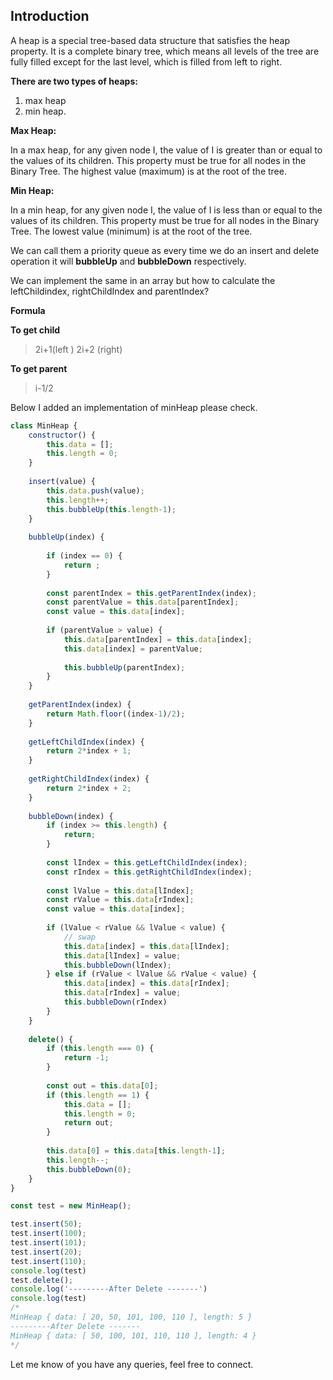 ## Introduction

A heap is a special tree-based data structure that satisfies the heap property. 
It is a complete binary tree, which means all levels of the tree are fully filled except for the last level, which is filled from left to right.

**There are two types of heaps:** 

1. max heap
2. min heap.  

**Max Heap:** 

In a max heap, for any given node I, the value of I is greater than or equal to the values of its children.
This property must be true for all nodes in the Binary Tree. The highest value (maximum) is at the root of the tree.

**Min Heap:** 

In a min heap, for any given node I, the value of I is less than or equal to the values of its children.
This property must be true for all nodes in the Binary Tree. The lowest value (minimum) is at the root of the tree.

We can call them a priority queue as every time we do an insert and delete operation it will **bubbleUp** and **bubbleDown** respectively.

We can implement the same in an array but how to calculate the leftChildindex, rightChildIndex and parentIndex?

 **Formula**

 **To get child**


> 2i+1(left )
> 2i+2 (right)

**To get parent**

>  i-1/2 


Below I added an implementation of minHeap please check.

``` javascript
class MinHeap {
    constructor() {
        this.data = [];
        this.length = 0;
    }
    
    insert(value) {
        this.data.push(value);
        this.length++;
        this.bubbleUp(this.length-1);
    }
    
    bubbleUp(index) {
        
        if (index == 0) {
            return ;
        }
        
        const parentIndex = this.getParentIndex(index);
        const parentValue = this.data[parentIndex];
        const value = this.data[index];
        
        if (parentValue > value) {
            this.data[parentIndex] = this.data[index];
            this.data[index] = parentValue;
            
            this.bubbleUp(parentIndex);
        }
    }
    
    getParentIndex(index) {
        return Math.floor((index-1)/2);
    }
    
    getLeftChildIndex(index) {
        return 2*index + 1;
    }
    
    getRightChildIndex(index) {
        return 2*index + 2;
    }
    
    bubbleDown(index) {
        if (index >= this.length) {
            return;
        }
        
        const lIndex = this.getLeftChildIndex(index);
        const rIndex = this.getRightChildIndex(index);
        
        const lValue = this.data[lIndex];
        const rValue = this.data[rIndex];
        const value = this.data[index];
        
        if (lValue < rValue && lValue < value) {
            // swap
            this.data[index] = this.data[lIndex];
            this.data[lIndex] = value;
            this.bubbleDown(lIndex);
        } else if (rValue < lValue && rValue < value) {
            this.data[index] = this.data[rIndex];
            this.data[rIndex] = value;
            this.bubbleDown(rIndex)
        }
    }
    
    delete() {
        if (this.length === 0) {
            return -1;
        }
        
        const out = this.data[0];
        if (this.length == 1) {
            this.data = [];
            this.length = 0;
            return out;
        }
        
        this.data[0] = this.data[this.length-1];
        this.length--;
        this.bubbleDown(0);
    }
}

const test = new MinHeap();

test.insert(50);
test.insert(100);
test.insert(101);
test.insert(20);
test.insert(110);
console.log(test)
test.delete();
console.log('---------After Delete -------')
console.log(test)
/*
MinHeap { data: [ 20, 50, 101, 100, 110 ], length: 5 }
---------After Delete -------
MinHeap { data: [ 50, 100, 101, 110, 110 ], length: 4 }
*/

```

Let me know of you have any queries, feel free to connect.
